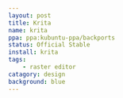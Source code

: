 ```yaml
---
layout: post
title: Krita
name: krita
ppa: ppa:kubuntu-ppa/backports 
status: Official Stable
install: krita
tags:
    - raster editor
catagory: design
background: blue
---
```


